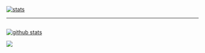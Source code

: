 [![stats](https://github-readme-stats.vercel.app/api/pin?username=LazyBytez&repo=otaku-index&show_icons=true&title_color=5194d6&icon_color=5194d6&text_color=8163E3)](https://github.com/LazyBytez/otaku-index)

<div align="center"> 
 
---
  
  <div style="width: 100%; display: flex">
  
  [![github stats](https://github-readme-stats.vercel.app/api?username=elias-knodel&show_icons=true&title_color=5194d6&icon_color=5194d6&text_color=8163E3&count_private=true)](https://github.com/elias-knodel/github-readme-stats)

  </div>

  <div style="width: 100%; display: flex">
    <a href="https://discord.gg/Ns8Yygf"><img src="https://invidget.switchblade.xyz/Ns8Yygf?theme=light" /></a>
  </div>
  
</div>
